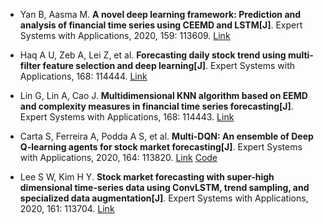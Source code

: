 * Yan B, Aasma M. <b>A novel deep learning framework: Prediction and analysis of financial time series using CEEMD and LSTM[J]</b>. Expert Systems with Applications, 2020, 159: 113609. [Link](https://www.sciencedirect.com/science/article/abs/pii/S0957417420304334)

* Haq A U, Zeb A, Lei Z, et al. <b>Forecasting daily stock trend using multi-filter feature selection and deep learning[J]</b>. Expert Systems with Applications, 168: 114444. [Link](https://www.sciencedirect.com/science/article/abs/pii/S095741742031099X)

* Lin G, Lin A, Cao J. <b>Multidimensional KNN algorithm based on EEMD and complexity measures in financial time series forecasting[J]</b>. Expert Systems with Applications, 168: 114443. [Link](https://www.sciencedirect.com/science/article/abs/pii/S0957417420311015)

* Carta S, Ferreira A, Podda A S, et al. <b>Multi-DQN: An ensemble of Deep Q-learning agents for stock market forecasting[J]</b>. Expert Systems with Applications, 2020, 164: 113820. [Link](https://www.sciencedirect.com/science/article/abs/pii/S0957417420306321) [Code](https://github.com/multidqn/deep-q-trading)

* Lee S W, Kim H Y. <b>Stock market forecasting with super-high dimensional time-series data using ConvLSTM, trend sampling, and specialized data augmentation[J]</b>. Expert Systems with Applications, 2020, 161: 113704. [Link](https://www.sciencedirect.com/science/article/abs/pii/S0957417420305285)
